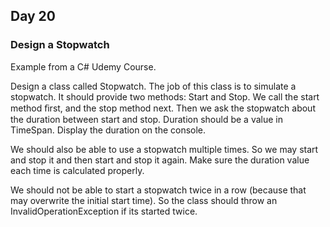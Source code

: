 ## Day 20 ##

### Design a Stopwatch ###

Example from a C# Udemy Course.

Design a class called Stopwatch. 
The job of this class is to simulate a stopwatch. 
It should provide two methods: Start and Stop. We call the start method ﬁrst, and the stop method next. 
Then we ask the stopwatch about the duration between start and stop. Duration should be a value in TimeSpan. 
Display the duration on the console. 

We should also be able to use a stopwatch multiple times. So we may start and stop it and then start and stop it again. 
Make sure the duration value each time is calculated properly. 

We should not be able to start a stopwatch twice in a row (because that may overwrite the initial start time). 
So the class should throw an InvalidOperationException if its started twice.
